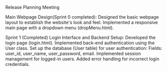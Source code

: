 Release Planning Meeting


Main Webpage Design(Sprint 0 completed):
Designed the basic webpage layout to establish the website's look and feel.
Implemented a responsive main page with a dropdown menu (dropMenu.html).


Sprint 1 (Completed) 
Login Interface and Backend Setup:
Developed the login page (login.html).
Implemented back-end authentication using the User class.
Set up the database (User table) for user authentication:
Fields: user_id, user_name, user_password, email.
Implemented session management for logged-in users.
Added error handling for incorrect login credentials.









